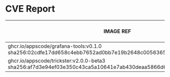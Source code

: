 # CVE Report
|                                                     IMAGE REF                                                      |     OS      | CRITICAL<BR>(OS, OTHER) | HIGH<BR>(OS, OTHER) | MEDIUM<BR>(OS, OTHER) | LOW<BR>(OS, OTHER) | UNKNOWN<BR>(OS, OTHER) |
|--------------------------------------------------------------------------------------------------------------------|-------------|-------------------------|---------------------|-----------------------|--------------------|------------------------|
| ghcr.io/appscode/grafana-tools:v0.1.0<br>sha256:02cdfe17dd658c4ebb7652ad0bb7e19b2648c0056365eebefc225ebb53ccf07d   | debian 12.7 | 0, 0                    | 0, 0                | 0, 0                  | 0, 0               | 0, 0                   |
| ghcr.io/appscode/trickster:v2.0.0-beta3<br>sha256:af7d3e94ef03e350c43ca5a10641e7ab430deaa5866d6052563f73a39429416c | debian 12.8 | 0, 3                    | 0, 12               | 0, 16                 | 0, 1               | 0, 0                   |
